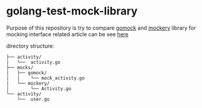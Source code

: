 # golang-test-mock-library
Purpose of this repository is try to compare [gomock](https://github.com/golang/mock) and [mockery](https://github.com/vektra/mockery) library for mocking interface
related article can be see [here](https://99dotco.atlassian.net/wiki/spaces/SPIC30/pages/2599878777/Draft+Gomock+Vs+Mockery)

directory structure:
```
├── activity/
|   └──  activity.go
├── mocks/
|   ├── gomock/
|   |    └── mock_activity.go
|   └── mockery/
|        └── Activity.go
└── activity/
    └──  user.go
```

